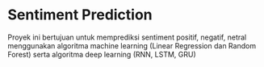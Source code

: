 # Sentiment Prediction

Proyek ini bertujuan untuk memprediksi sentiment positif, negatif, netral menggunakan algoritma machine learning (Linear Regression dan Random Forest) serta algoritma deep learning (RNN, LSTM, GRU)

